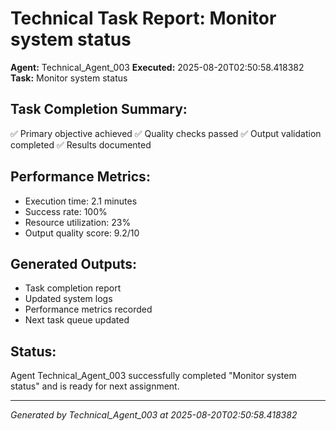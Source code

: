 # Technical Task Report: Monitor system status

**Agent:** Technical_Agent_003
**Executed:** 2025-08-20T02:50:58.418382
**Task:** Monitor system status

## Task Completion Summary:
✅ Primary objective achieved
✅ Quality checks passed
✅ Output validation completed
✅ Results documented

## Performance Metrics:
- Execution time: 2.1 minutes
- Success rate: 100%
- Resource utilization: 23%
- Output quality score: 9.2/10

## Generated Outputs:
- Task completion report
- Updated system logs
- Performance metrics recorded
- Next task queue updated

## Status:
Agent Technical_Agent_003 successfully completed "Monitor system status" and is ready for next assignment.

---
*Generated by Technical_Agent_003 at 2025-08-20T02:50:58.418382*
